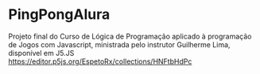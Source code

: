 # PingPongAlura

Projeto final do Curso de Lógica de Programação aplicado à programação de Jogos com Javascript, ministrada pelo instrutor Guilherme Lima, disponível em J5.JS https://editor.p5js.org/EspetoRx/collections/HNFtbHdPc
